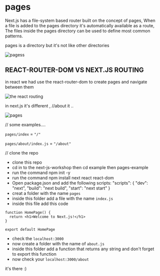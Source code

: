 # pages

Next.js has a file-system based router built on the concept of pages, When a file is added to the pages directory it's automatically available as a route,
The files inside the pages directory can be used to define most common patterns.

pages is a directory but it's not like other directories

![pagess](https://user-images.githubusercontent.com/57558867/89291685-a6fe2000-d663-11ea-8549-3086c52c99a1.png)


## REACT-ROUTER-DOM VS NEXT.JS ROUTING 
in react we had use the react-router-dom to create pages and navigate between them 

![the react routing](https://user-images.githubusercontent.com/57558867/89289277-a19ed680-d65f-11ea-84d8-91ff7168343c.png)

in next.js it's different , //about it ..

![pages](https://user-images.githubusercontent.com/57558867/89280625-8d53dd00-d651-11ea-972f-ce9687afbaa8.png)

// some examples....

`pages/index` = `"/"`

`pages/about/index.js` = `"/about"`

// clone the repo 
- clone this repo 
- cd in to the next-js-workshop then cd example then pages-example 
- run the command npm init -y 
- run the command npm install next react react-dom
- Open package.json and add the following scripts:
"scripts": {
  "dev": "next",
  "build": "next build",
  "start": "next start"
}
- creat a folder with the name `pages`
- inside this folder add a file with the name `index.js`
- inside this file add this code 
```
function HomePage() {
  return <h1>Welcome to Next.js!</h1>
}

export default HomePage
```
- check the `localhost:3000`
- now create a folder with the name of `about.js`
- inside this folder add a function that returns any string and don't forget to export this function 
- now check your `localhost:3000/about` 

it's there :) 
